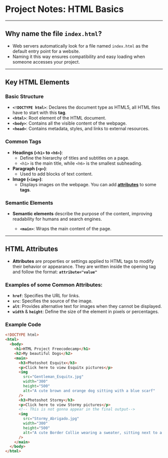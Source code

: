 # Project Notes: HTML Basics

---

## Why name the file `index.html`?

- Web servers automatically look for a file named `index.html` as the default entry point for a website.
- Naming it this way ensures compatibility and easy loading when someone accesses your project.

---

## **Key HTML Elements**

### **Basic Structure**

- **`<!DOCTYPE html>`**: Declares the document type as HTML5, all HTML files have to start with this **tag**.
- **`<html>`**: Root element of the HTML document.
- **`<body>`**: Contains all the visible content of the webpage.
- **`<head>`**: Contains metadata, styles, and links to external resources.

### **Common Tags**

- **Headings (`<h1>` to `<h6>`)**:
  - Define the hierarchy of titles and subtitles on a page.
  - `<h1>` is the main title, while `<h6>` is the smallest subheading.
- **Paragraph (`<p>`)**:
  - Used to add blocks of text content.
- **Image (`<img>`)**:
  - Displays images on the webpage. You can add [**attributes**](#html-attributes) to some **tags**.

### Semantic Elements

- **Semantic elements** describe the purpose of the content, improving readability for humans and search engines.

  - **`<main>`**: Wraps the main content of the page.

---

## **HTML Attributes**

- **Attributes** are properties or settings applied to HTML tags to modify their behavior or appearance. They are written inside the opening tag and follow the format:
  **`attribute="value"`**

### **Examples of some Common Attributes:**

- **`href`**: Specifies the URL for links.
- **`src`**: Specifies the source of the image.
- **`alt`**: Provides alternative text for images when they cannot be displayed.
- **`width`** & **`height`**: Define the size of the element in pixels or percentages.

### Example Code

```html
<!DOCTYPE html>
<html>
  <body>
    <h1>HTML Project Freecodecamp</h1>
    <h2>My beautiful Dogs</h2>
    <main>
      <h3>Photoshot Esquitx</h3>
      <p>Click here to view Esquitx pictures</p>
      <img
        src="Gentleman_Esquitx.jpg"
        width="300"
        height="500"
        alt="A cute brown and orange dog sitting with a blue scarf"
      />
      <h3>Photoshot Stormy</h3>
      <p>Click here to view Stormy pictures</p>
      <!-- This is not gonna appear in the final output-->
      <img
        src="Stormy_Abrigado.jpg"
        width="300"
        height="500"
        alt="A cute Border Collie wearing a sweater, sitting next to a panda stuffed animal"
      />
    </main>
  </body>
</html>
```
